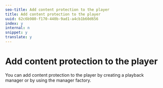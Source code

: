 ```yaml
---
seo-title: Add content protection to the player
title: Add content protection to the player
uuid: 62c6b980-f170-440b-9ad1-a4cb1b60d656
index: y
internal: n
snippet: y
translate: y
---
```


# Add content protection to the player

You can add content protection to the player by creating a playback manager or by using the manager factory. 
